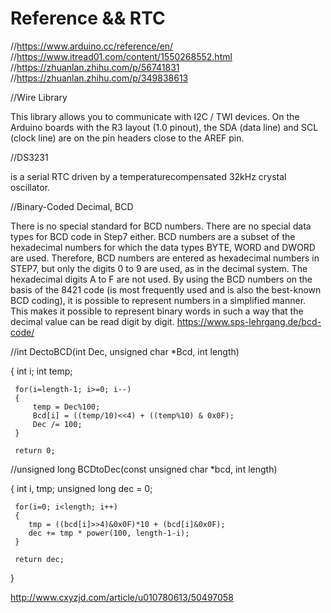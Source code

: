 # Reference && RTC

//https://www.arduino.cc/reference/en/
//https://www.itread01.com/content/1550268552.html
//https://zhuanlan.zhihu.com/p/56741831
//https://zhuanlan.zhihu.com/p/349838613

//Wire Library

This library allows you to communicate with I2C / TWI devices. 
On the Arduino boards with the R3 layout (1.0 pinout), the SDA (data line) and SCL (clock line) are on the pin headers close to the AREF pin.

//DS3231 

is a serial RTC driven by a temperaturecompensated
32kHz crystal oscillator.

//Binary-Coded Decimal, BCD

There is no special standard for BCD numbers. There are no special data types for BCD code in Step7 either. 
BCD numbers are a subset of the hexadecimal numbers for which the data types BYTE, WORD and DWORD are used. 
Therefore, BCD numbers are entered as hexadecimal numbers in STEP7, but only the digits 0 to 9 are used, as in the decimal system. 
The hexadecimal digits A to F are not used. 
By using the BCD numbers on the basis of the 8421 code (is most frequently used and is also the best-known BCD coding), 
it is possible to represent numbers in a simplified manner. 
This makes it possible to represent binary words in such a way that the decimal value can be read digit by digit. 
https://www.sps-lehrgang.de/bcd-code/

//int DectoBCD(int Dec, unsigned char *Bcd, int length)

{
     int i;
     int temp;
 
     for(i=length-1; i>=0; i--)
     {
         temp = Dec%100;
         Bcd[i] = ((temp/10)<<4) + ((temp%10) & 0x0F);
         Dec /= 100;
     }
 
     return 0;


//unsigned long  BCDtoDec(const unsigned char *bcd, int length)

{
     int i, tmp;
     unsigned long dec = 0;
 
     for(i=0; i<length; i++)
     {
        tmp = ((bcd[i]>>4)&0x0F)*10 + (bcd[i]&0x0F);   
        dec += tmp * power(100, length-1-i);          
     }
 
     return dec;
}

http://www.cxyzjd.com/article/u010780613/50497058



